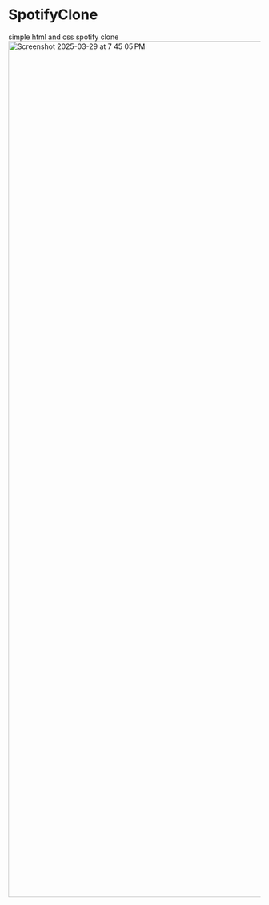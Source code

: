 # SpotifyClone
simple html and css spotify clone
<img width="1710" alt="Screenshot 2025-03-29 at 7 45 05 PM" src="https://github.com/user-attachments/assets/c711a2e0-cce0-42c1-8036-8ed2460f37a2" />
